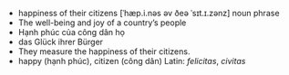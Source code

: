 - happiness of their citizens	[ˈhæp.i.nəs əv ðeə ˈsɪt.ɪ.zənz]	noun phrase
- The well-being and joy of a country’s people
- Hạnh phúc của công dân họ
- das Glück ihrer Bürger
- They measure the happiness of their citizens.
- happy (hạnh phúc), citizen (công dân)	Latin: *felicitas*, *civitas*